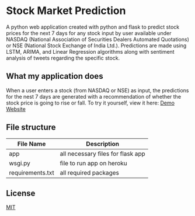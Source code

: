 # Stock Market Prediction
A python web application created with python and flask to predict stock prices for the next 7 days for any stock input by user available under NASDAQ (National Association of Securities Dealers Automated Quotations) or NSE (National Stock Exchange of India Ltd.).
Predictions are made using LSTM, ARIMA, and Linear Regression algorithms along with sentiment analysis of tweets regarding the specific stock.

## What my application does
When a user enters a stock (from NASDAQ or NSE) as input, the predictions for the nest 7 days are generated with a recommendation of whether the stock price is going to rise or fall. To try it yourself, view it here: [Demo Website](https://aryan-stock-market-prediction.herokuapp.com/)

## File structure
| File Name        | Description                       |
|------------------|-----------------------------------|
| app              | all necessary files for flask app |
| wsgi.py          | file to run app on heroku         |
| requirements.txt | all required packages             |

## License
[MIT](/LICENSE)



